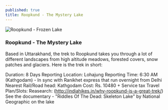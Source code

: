 ```yaml
---
published: true
title: Roopkund - The Mystery Lake
---
```

![Roopkund - Frozen Lake]({{site.baseurl}}/_posts/Rk1-5.jpg)


### Roopkund - The Mystery Lake

Based in Uttarakhand, the trek to Roopkund takes you through a lot of different landscapes from high altitude meadows, forested covers, snow patches and glaciers. Here is the trek in short:

Duration: 8 Days
Reporting Location: Lohajung
Reporting Time: 6:30 AM (Kathgodam) - In sync with Ranikhet express that run overnight from Delhi
Nearest Rail/Road head: Kathgodam
Cost: Rs. 10480 + Service tax
Travel Plan/Slots:
Reasearch: 
(http://indiahikes.in/why-roopkund-is-a-great-trek/) 
See the documentary - "Riddles Of The Dead: Skeleton Lake" by National Geographic on the lake
